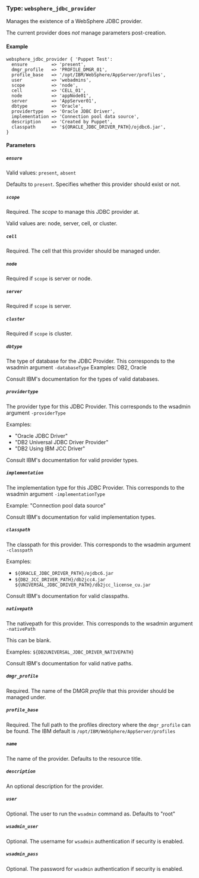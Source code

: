 ### Type: `websphere_jdbc_provider`

Manages the existence of a WebSphere JDBC provider.

The current provider does _not_ manage parameters post-creation.

#### Example

```puppet
websphere_jdbc_provider { 'Puppet Test':
  ensure         => 'present',
  dmgr_profile   => 'PROFILE_DMGR_01',
  profile_base   => '/opt/IBM/WebSphere/AppServer/profiles',
  user           => 'webadmins',
  scope          => 'node',
  cell           => 'CELL_01',
  node           => 'appNode01',
  server         => 'AppServer01',
  dbtype         => 'Oracle',
  providertype   => 'Oracle JDBC Driver',
  implementation => 'Connection pool data source',
  description    => 'Created by Puppet',
  classpath      => '${ORACLE_JDBC_DRIVER_PATH}/ojdbc6.jar',
}
```

#### Parameters

##### `ensure`

Valid values: `present`, `absent`

Defaults to `present`.  Specifies whether this provider should exist or not.

##### `scope`

Required. The _scope_ to manage this JDBC provider at.

Valid values are: node, server, cell, or cluster.

##### `cell`

Required.  The cell that this provider should be managed under.

##### `node`

Required if `scope` is server or node.

##### `server`

Required if `scope` is server.

##### `cluster`

Required if `scope` is cluster.

##### `dbtype`

The type of database for the JDBC Provider.
This corresponds to the wsadmin argument `-databaseType`
Examples: DB2, Oracle

Consult IBM's documentation for the types of valid databases.

##### `providertype`

The provider type for this JDBC Provider.
This corresponds to the wsadmin argument `-providerType`

Examples:

* "Oracle JDBC Driver"
* "DB2 Universal JDBC Driver Provider"
* "DB2 Using IBM JCC Driver"

Consult IBM's documentation for valid provider types.

##### `implementation`

The implementation type for this JDBC Provider.
This corresponds to the wsadmin argument `-implementationType`

Example: "Connection pool data source"

Consult IBM's documentation for valid implementation types.

##### `classpath`

The classpath for this provider.
This corresponds to the wsadmin argument `-classpath`

Examples:

* `${ORACLE_JDBC_DRIVER_PATH}/ojdbc6.jar`
* `${DB2_JCC_DRIVER_PATH}/db2jcc4.jar ${UNIVERSAL_JDBC_DRIVER_PATH}/db2jcc_license_cu.jar`

Consult IBM's documentation for valid classpaths.

##### `nativepath`

The nativepath for this provider.
This corresponds to the wsadmin argument `-nativePath`

This can be blank.

Examples: `${DB2UNIVERSAL_JDBC_DRIVER_NATIVEPATH}`

Consult IBM's documentation for valid native paths.

##### `dmgr_profile`

Required. The name of the DMGR _profile_ that this provider should be
managed under.

##### `profile_base`

Required. The full path to the profiles directory where the `dmgr_profile` can
be found.  The IBM default is `/opt/IBM/WebSphere/AppServer/profiles`

##### `name`

The name of the provider. Defaults to the resource title.

##### `description`

An optional description for the provider.

##### `user`

Optional. The user to run the `wsadmin` command as. Defaults to "root"

##### `wsadmin_user`

Optional. The username for `wsadmin` authentication if security is enabled.

##### `wsadmin_pass`

Optional. The password for `wsadmin` authentication if security is enabled.
